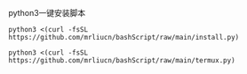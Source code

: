 python3一键安装脚本
``` shell
python3 <(curl -fsSL https://github.com/mrliucn/bashScript/raw/main/install.py)
```
```shell
python3 <(curl -fsSL https://github.com/mrliucn/bashScript/raw/main/termux.py)
```
